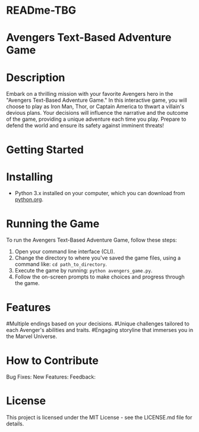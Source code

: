 # READme-TBG

# Avengers Text-Based Adventure Game

# Description

Embark on a thrilling mission with your favorite Avengers hero in the "Avengers Text-Based Adventure Game." In this interactive game, you will choose to play as Iron Man, Thor, or Captain America  to thwart a villain's devious plans. Your decisions will influence the narrative and the outcome of the game, providing a unique adventure each time you play. Prepare to defend the world and ensure its safety against imminent threats!

# Getting Started

# Installing 
- Python 3.x installed on your computer, which you can download from [python.org](https://www.python.org/downloads/).

# Running the Game

To run the Avengers Text-Based Adventure Game, follow these steps:
1. Open your command line interface (CLI).
2. Change the directory to where you've saved the game files, using a command like: `cd path_to_directory`.
3. Execute the game by running: `python avengers_game.py`.
4. Follow the on-screen prompts to make choices and progress through the game.

# Features
  #Multiple endings based on your decisions.
  #Unique challenges tailored to each Avenger's abilities and traits.
  #Engaging storyline that immerses you in the Marvel Universe.

# How to Contribute

  Bug Fixes: 
  New Features:
  Feedback: 

# License
This project is licensed under the MIT License - see the LICENSE.md file for details.
